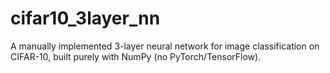 # cifar10_3layer_nn
A manually implemented 3-layer neural network for image classification on CIFAR-10, built purely with NumPy (no PyTorch/TensorFlow).
